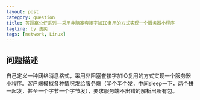 ```yaml
---
layout: post
category: question
title: 答题赢公仔系列——采用非阻塞套接字加IO复用的方式实现一个服务器小程序
tagline: by 浅奕
tags: [network, Linux]
---
```


## 问题描述

自己定义一种网络消息格式，采用非阻塞套接字加IO复用的方式实现一个服务器小程序。客户端模拟各种情况发给服务端（半个半个发，中间sleep一下，两个拼一起发，甚至一个字节一个字节发），要求服务端不出错的解析出所有包。 
